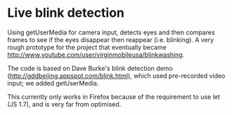Live blink detection
============

Using getUserMedia for camera input, detects eyes and then compares frames to see if the eyes disappear then reappear (i.e. blinking). A very rough prototype for the project that eventually became http://www.youtube.com/user/virginmobileusa/blinkwashing.

The code is based on Dave Burke's blink detection demo (http://gddbeijing.appspot.com/blink.html), which used pre-recorded video input; we added getUserMedia.

This currently only works in Firefox because of the requirement to use let (JS 1.7), and is very far from optimised.